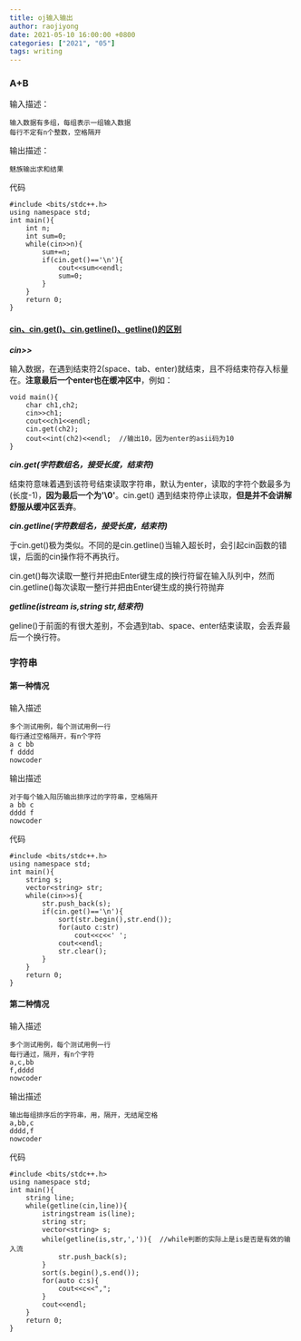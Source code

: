 ```yaml
---
title: oj输入输出
author: raojiyong
date: 2021-05-10 16:00:00 +0800
categories: ["2021", "05"]
tags: writing
---
```


### A+B

输入描述：

```
输入数据有多组，每组表示一组输入数据
每行不定有n个整数，空格隔开
```

输出描述：

```
魅族输出求和结果
```

代码

```
#include <bits/stdc++.h>
using namespace std;
int main(){
	int n;
	int sum=0;
	while(cin>>n){
		sum+=n;
		if(cin.get()=='\n'){
			cout<<sum<<endl;
			sum=0;
		}
	}
	return 0;
}
```

#### **[cin、cin.get()、cin.getline()、getline()的区别](https://blog.csdn.net/a3192048/article/details/80303547)**

***cin>>***

输入数据，在遇到结束符2(space、tab、enter)就结束，且不将结束符存入标量在。**注意最后一个enter也在缓冲区中**，例如：

```
void main(){
	char ch1,ch2;
	cin>>ch1;
	cout<<ch1<<endl;
	cin.get(ch2);
	cout<<int(ch2)<<endl;  //输出10，因为enter的asii码为10
}
```

***cin.get(字符数组名，接受长度，结束符)***

结束符意味着遇到该符号结束读取字符串，默认为enter，读取的字符个数最多为(长度-1)，**因为最后一个为'\0'**。cin.get() 遇到结束符停止读取，**但是并不会讲解舒服从缓冲区丢弃**。



***cin.getline(字符数组名，接受长度，结束符)***

于cin.get()极为类似。不同的是cin.getline()当输入超长时，会引起cin函数的错误，后面的cin操作将不再执行。

cin.get()每次读取一整行并把由Enter键生成的换行符留在输入队列中，然而cin.getline()每次读取一整行并把由Enter键生成的换行符抛弃



***getline(istream is,string str,结束符)***

geline()于前面的有很大差别，不会遇到tab、space、enter结束读取，会丢弃最后一个换行符。

### 字符串

#### 第一种情况

输入描述

````
多个测试用例，每个测试用例一行
每行通过空格隔开，有n个字符
a c bb
f dddd
nowcoder
````

输出描述

```
对于每个输入阳历输出排序过的字符串，空格隔开
a bb c
dddd f
nowcoder
```

代码

```
#include <bits/stdc++.h>
using namespace std;
int main(){
	string s;
	vector<string> str;
	while(cin>>s){
		str.push_back(s);
		if(cin.get()=='\n'){
			sort(str.begin(),str.end());
			for(auto c:str)
				cout<<c<<' ';
			cout<<endl;
			str.clear();
		}
	}
	return 0;
}
```

#### 第二种情况

输入描述

````
多个测试用例，每个测试用例一行
每行通过，隔开，有n个字符
a,c,bb
f,dddd
nowcoder
````

输出描述

````
输出每组排序后的字符串，用，隔开，无结尾空格
a,bb,c
dddd,f
nowcoder
````

代码

```
#include <bits/stdc++.h>
using namespace std;
int main(){
	string line;
	while(getline(cin,line)){
		istringstream is(line);
		string str;
		vector<string> s;
		while(getline(is,str,',')){  //while判断的实际上是is是否是有效的输入流
			str.push_back(s);		
		}
		sort(s.begin(),s.end());
		for(auto c:s){
			cout<<c<<",";
		}
		cout<<endl;
	}
	return 0;
}
```

